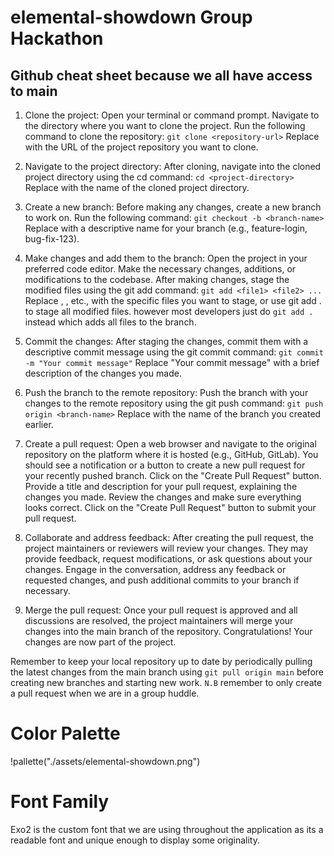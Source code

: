 # elemental-showdown Group Hackathon

## Github cheat sheet because we all have access to main

1. Clone the project:
   Open your terminal or command prompt.
   Navigate to the directory where you want to clone the project.
   Run the following command to clone the repository:
   `git clone <repository-url>`
   Replace <repository-url> with the URL of the project repository you want to clone.

2. Navigate to the project directory:
   After cloning, navigate into the cloned project directory using the cd command:
   `cd <project-directory>`
   Replace <project-directory> with the name of the cloned project directory.

3. Create a new branch:
   Before making any changes, create a new branch to work on. Run the following command:
   `git checkout -b <branch-name>`
   Replace <branch-name> with a descriptive name for your branch (e.g., feature-login, bug-fix-123).

4. Make changes and add them to the branch:
   Open the project in your preferred code editor.
   Make the necessary changes, additions, or modifications to the codebase.
   After making changes, stage the modified files using the git add command:
   `git add <file1> <file2> ...`
   Replace <file1>, <file2>, etc., with the specific files you want to stage, or use git add . to stage all modified files.
   however most developers just do `git add .` instead which adds all files to the branch.

5. Commit the changes:
   After staging the changes, commit them with a descriptive commit message using the git commit command:
   `git commit -m "Your commit message"`
   Replace "Your commit message" with a brief description of the changes you made.

6. Push the branch to the remote repository:
   Push the branch with your changes to the remote repository using the git push command:
   `git push origin <branch-name>`
   Replace <branch-name> with the name of the branch you created earlier.

7. Create a pull request:
   Open a web browser and navigate to the original repository on the platform where it is hosted (e.g., GitHub, GitLab).
   You should see a notification or a button to create a new pull request for your recently pushed branch.
   Click on the "Create Pull Request" button.
   Provide a title and description for your pull request, explaining the changes you made.
   Review the changes and make sure everything looks correct.
   Click on the "Create Pull Request" button to submit your pull request.

8. Collaborate and address feedback:
   After creating the pull request, the project maintainers or reviewers will review your changes.
   They may provide feedback, request modifications, or ask questions about your changes.
   Engage in the conversation, address any feedback or requested changes, and push additional commits to your branch if necessary.

9. Merge the pull request:
   Once your pull request is approved and all discussions are resolved, the project maintainers will merge your changes into the main branch of the repository.
   Congratulations! Your changes are now part of the project.

Remember to keep your local repository up to date by periodically pulling the latest changes from the main branch using `git pull origin main` before creating new branches and starting new work.
`N.B` remember to only create a pull request when we are in a group huddle.

# Color Palette

!pallette("./assets/elemental-showdown.png")

# Font Family

Exo2 is the custom font that we are using throughout the application as its a readable font and unique enough to display some originality.
